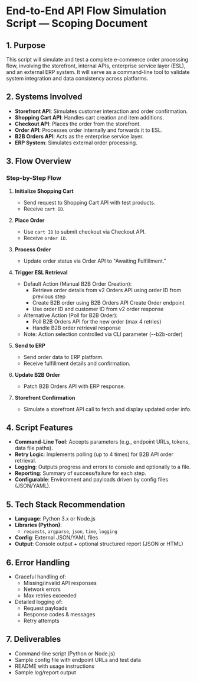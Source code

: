 # End-to-End API Flow Simulation Script — Scoping Document

## 1. Purpose
This script will simulate and test a complete e-commerce order processing flow, involving the storefront, internal APIs, enterprise service layer (ESL), and an external ERP system. It will serve as a command-line tool to validate system integration and data consistency across platforms.

## 2. Systems Involved
- **Storefront API**: Simulates customer interaction and order confirmation.
- **Shopping Cart API**: Handles cart creation and item additions.
- **Checkout API**: Places the order from the storefront.
- **Order API**: Processes order internally and forwards it to ESL.
- **B2B Orders API**: Acts as the enterprise service layer.
- **ERP System**: Simulates external order processing.

## 3. Flow Overview

### Step-by-Step Flow
1. **Initialize Shopping Cart**
   - Send request to Shopping Cart API with test products.
   - Receive `cart ID`.

2. **Place Order**
   - Use `cart ID` to submit checkout via Checkout API.
   - Receive `order ID`.

3. **Process Order**
   - Update order status via Order API to "Awaiting Fulfillment."

4. **Trigger ESL Retrieval**
   - Default Action (Manual B2B Order Creation):
     - Retrieve order details from v2 Orders API using order ID from previous step
     - Create B2B order using B2B Orders API Create Order endpoint
     - Use order ID and customer ID from v2 order response
   - Alternative Action (Poll for B2B Order):
     - Poll B2B Orders API for the new order (max 4 retries)
     - Handle B2B order retrieval response
   - Note: Action selection controlled via CLI parameter (--b2b-order)

5. **Send to ERP**
   - Send order data to ERP platform.
   - Receive fulfillment details and confirmation.

6. **Update B2B Order**
   - Patch B2B Orders API with ERP response.

7. **Storefront Confirmation**
   - Simulate a storefront API call to fetch and display updated order info.

## 4. Script Features
- **Command-Line Tool**: Accepts parameters (e.g., endpoint URLs, tokens, data file paths).
- **Retry Logic**: Implements polling (up to 4 times) for B2B API order retrieval.
- **Logging**: Outputs progress and errors to console and optionally to a file.
- **Reporting**: Summary of success/failure for each step.
- **Configurable**: Environment and payloads driven by config files (JSON/YAML).

## 5. Tech Stack Recommendation
- **Language**: Python 3.x or Node.js
- **Libraries (Python)**:
  - `requests`, `argparse`, `json`, `time`, `logging`
- **Config**: External JSON/YAML files
- **Output**: Console output + optional structured report (JSON or HTML)

## 6. Error Handling
- Graceful handling of:
  - Missing/invalid API responses
  - Network errors
  - Max retries exceeded
- Detailed logging of:
  - Request payloads
  - Response codes & messages
  - Retry attempts

## 7. Deliverables
- Command-line script (Python or Node.js)
- Sample config file with endpoint URLs and test data
- README with usage instructions
- Sample log/report output

